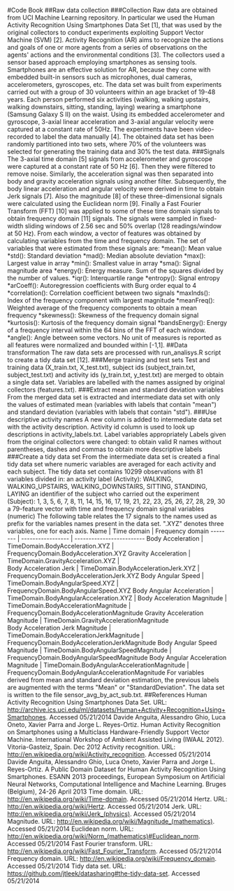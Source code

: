 #Code Book
##Raw data collection
###Collection
Raw data are obtained from UCI Machine Learning repository. In particular we used the Human Activity Recognition Using Smartphones Data Set [1], that was used by the original collectors to conduct experiments exploiting Support Vector Machine (SVM) [2].
Activity Recognition (AR) aims to recognize the actions and goals of one or more agents from a series of observations on the agents' actions and the environmental conditions [3]. The collectors used a sensor based approach employing smartphones as sensing tools. Smartphones are an effective solution for AR, because they come with embedded built-in sensors such as microphones, dual cameras, accelerometers, gyroscopes, etc.
The data set was built from experiments carried out with a group of 30 volunteers within an age bracket of 19-48 years. Each person performed six activities (walking, walking upstairs, walking downstairs, sitting, standing, laying) wearing a smartphone (Samsung Galaxy S II) on the waist. Using its embedded accelerometer and gyroscope, 3-axial linear acceleration and 3-axial angular velocity were captured at a constant rate of 50Hz. The experiments have been video-recorded to label the data manually [4].
The obtained data set has been randomly partitioned into two sets, where 70% of the volunteers was selected for generating the training data and 30% the test data.
###Signals
The 3-axial time domain [5] signals from accelerometer and gyroscope were captured at a constant rate of 50 Hz [6]. Then they were filtered to remove noise. Similarly, the acceleration signal was then separated into body and gravity acceleration signals using another filter. Subsequently, the body linear acceleration and angular velocity were derived in time to obtain Jerk signals [7]. Also the magnitude [8] of these three-dimensional signals were calculated using the Euclidean norm [9]. Finally a Fast Fourier Transform (FFT) [10] was applied to some of these time domain signals to obtain frequency domain [11] signals.
The signals were sampled in fixed-width sliding windows of 2.56 sec and 50% overlap (128 readings/window at 50 Hz). From each window, a vector of features was obtained by calculating variables from the time and frequency domain.
The set of variables that were estimated from these signals are:
*mean(): Mean value
*std(): Standard deviation
*mad(): Median absolute deviation
*max(): Largest value in array
*min(): Smallest value in array
*sma(): Signal magnitude area
*energy(): Energy measure. Sum of the squares divided by the number of values.
*iqr(): Interquartile range
*entropy(): Signal entropy
*arCoeff(): Autoregression coefficients with Burg order equal to 4
*correlation(): Correlation coefficient between two signals
*maxInds(): Index of the frequency component with largest magnitude
*meanFreq(): Weighted average of the frequency components to obtain a mean frequency
*skewness(): Skewness of the frequency domain signal
*kurtosis(): Kurtosis of the frequency domain signal
*bandsEnergy(): Energy of a frequency interval within the 64 bins of the FFT of each window.
*angle(): Angle between some vectors.
No unit of measures is reported as all features were normalized and bounded within [-1,1].
##Data transformation
The raw data sets are processed with run_analisys.R script to create a tidy data set [12].
###Merge training and test sets
Test and training data (X_train.txt, X_test.txt), subject ids (subject_train.txt, subject_test.txt) and activity ids (y_train.txt, y_test.txt) are merged to obtain a single data set. Variables are labelled with the names assigned by original collectors (features.txt).
###Extract mean and standard deviation variables
From the merged data set is extracted and intermediate data set with only the values of estimated mean (variables with labels that contain "mean") and standard deviation (variables with labels that contain "std").
###Use descriptive activity names
A new column is added to intermediate data set with the activity description. Activity id column is used to look up descriptions in activity_labels.txt.
Label variables appropriately
Labels given from the original collectors were changed: to obtain valid R names without parentheses, dashes and commas to obtain more descriptive labels
###Create a tidy data set
From the intermediate data set is created a final tidy data set where numeric variables are averaged for each activity and each subject.
The tidy data set contains 10299 observations with 81 variables divided in:
an activity label (Activity): WALKING, WALKING_UPSTAIRS, WALKING_DOWNSTAIRS, SITTING, STANDING, LAYING
an identifier of the subject who carried out the experiment (Subject): 1, 3, 5, 6, 7, 8, 11, 14, 15, 16, 17, 19, 21, 22, 23, 25, 26, 27, 28, 29, 30
a 79-feature vector with time and frequency domain signal variables (numeric)
The following table relates the 17 signals to the names used as prefix for the variables names present in the data set. ".XYZ" denotes three variables, one for each axis.
Name | Time domain | Frequency domain
-------- | ----------------- | -------------------------
Body Acceleration | TimeDomain.BodyAcceleration.XYZ | FrequencyDomain.BodyAcceleration.XYZ
Gravity Acceleration | TimeDomain.GravityAcceleration.XYZ | 	
Body Acceleration Jerk | TimeDomain.BodyAccelerationJerk.XYZ | FrequencyDomain.BodyAccelerationJerk.XYZ
Body Angular Speed | TimeDomain.BodyAngularSpeed.XYZ | FrequencyDomain.BodyAngularSpeed.XYZ
Body Angular Acceleration | TimeDomain.BodyAngularAcceleration.XYZ | 
Body Acceleration Magnitude | TimeDomain.BodyAccelerationMagnitude | FrequencyDomain.BodyAccelerationMagnitude
Gravity Acceleration Magnitude | TimeDomain.GravityAccelerationMagnitude	
Body Acceleration Jerk Magnitude | TimeDomain.BodyAccelerationJerkMagnitude | FrequencyDomain.BodyAccelerationJerkMagnitude
Body Angular Speed Magnitude | TimeDomain.BodyAngularSpeedMagnitude | FrequencyDomain.BodyAngularSpeedMagnitude
Body Angular Acceleration Magnitude | TimeDomain.BodyAngularAccelerationMagnitude | FrequencyDomain.BodyAngularAccelerationMagnitude
For variables derived from mean and standard deviation estimation, the previous labels are augmented with the terms "Mean" or "StandardDeviation".
The data set is written to the file sensor_avg_by_act_sub.txt.
##References
<a name="uci-har"/>Human Activity Recognition Using Smartphones Data Set. URL: http://archive.ics.uci.edu/ml/datasets/Human+Activity+Recognition+Using+Smartphones. Accessed 05/21/2014
<a name="har-smart"/>Davide Anguita, Alessandro Ghio, Luca Oneto, Xavier Parra and Jorge L. Reyes-Ortiz. Human Activity Recognition on Smartphones using a Multiclass Hardware-Friendly Support Vector Machine. International Workshop of Ambient Assisted Living (IWAAL 2012). Vitoria-Gasteiz, Spain. Dec 2012
<a name="activity-recognition"/>Activity recognition. URL: http://en.wikipedia.org/wiki/Activity_recognition. Accessed 05/21/2014
<a name="har-smart2"/>Davide Anguita, Alessandro Ghio, Luca Oneto, Xavier Parra and Jorge L. Reyes-Ortiz. A Public Domain Dataset for Human Activity Recognition Using Smartphones. ESANN 2013 proceedings, European Symposium on Artificial Neural Networks, Computational Intelligence and Machine Learning. Bruges (Belgium), 24-26 April 2013
<a name="time-domain"/>Time domain. URL: http://en.wikipedia.org/wiki/Time-domain. Accessed 05/21/2014
<a name="hertz"/>Hertz. URL: http://en.wikipedia.org/wiki/Hertz. Accessed 05/21/2014
<a name="jerk"/>Jerk. URL: http://en.wikipedia.org/wiki/Jerk_(physics). Accessed 05/21/2014
<a name="magnitude"/>Magnitude. URL: http://en.wikipedia.org/wiki/Magnitude_(mathematics). Accessed 05/21/2014
<a name="euclidean-norm"/>Euclidean norm. URL: http://en.wikipedia.org/wiki/Norm_(mathematics)#Euclidean_norm. Accessed 05/21/2014
<a name="fft"/>Fast Fourier transform. URL: http://en.wikipedia.org/wiki/Fast_Fourier_Transform. Accessed 05/21/2014
<a name="freq-domain"/>Frequency domain. URL: http://en.wikipedia.org/wiki/Frequency_domain. Accessed 05/21/2014
<a name="tidy-dataset"/>Tidy data set. URL: https://github.com/jtleek/datasharing#the-tidy-data-set. Accessed 05/21/2014